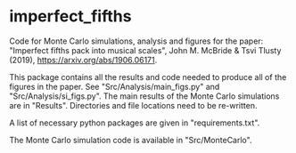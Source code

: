 # imperfect_fifths
Code for Monte Carlo simulations, analysis and figures for the paper:
"Imperfect fifths pack into musical scales", John M. McBride & Tsvi Tlusty (2019),
https://arxiv.org/abs/1906.06171.

This package contains all the results and code needed to produce all of the
figures in the paper. See "Src/Analysis/main_figs.py" and "Src/Analysis/si_figs.py".
The main results of the Monte Carlo simulations are in "Results".
Directories and file locations need to be re-written.

A list of necessary python packages are given in "requirements.txt".

The Monte Carlo simulation code is available in "Src/MonteCarlo".

